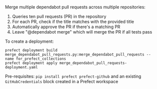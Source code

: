 Merge multiple dependabot pull requests across multiple repositories:
1. Queries ten pull requests (PR) in the repository
2. For each PR, check if the title matches with the provided title
3. Automatically approve the PR if there's a matching PR
4. Leave "@dependabot merge" which will merge the PR if all tests pass

To create a deployment:
```
prefect deployment build merge_dependabot_pull_requests.py:merge_dependabot_pull_requests --name for_prefect_collections
prefect deployment apply merge_dependabot_pull_requests-deployment.yaml
```

Pre-requisites:
`pip install prefect prefect-github` and an existing `GitHubCredentials` block created in a Prefect workspace
